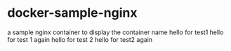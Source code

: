# docker-sample-nginx
a sample nginx container to display the container name
hello for test1
hello for test 1 again
hello for test 2
hello for test2 again
